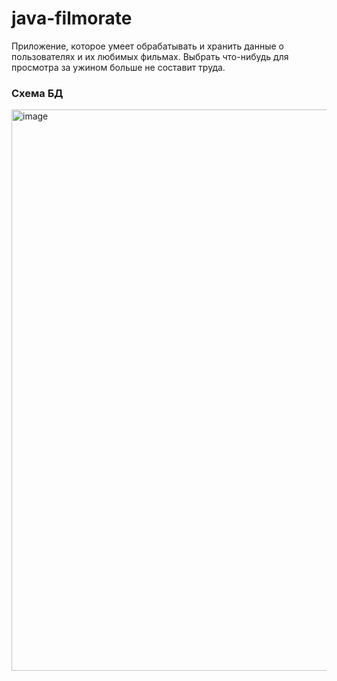 # java-filmorate

Приложение, которое умеет обрабатывать и хранить данные о пользователях и их любимых фильмах. Выбрать что-нибудь для просмотра за ужином больше не составит труда.

### Схема БД

<img width="898" alt="image" src="https://github.com/corlissp/java-filmorate/assets/119339633/0d9c5934-1846-46e0-a3d9-abd3cfb69963">

